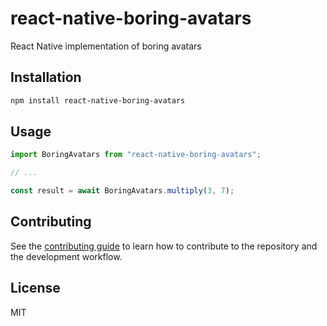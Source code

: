 # react-native-boring-avatars

React Native implementation of boring avatars

## Installation

```sh
npm install react-native-boring-avatars
```

## Usage

```js
import BoringAvatars from "react-native-boring-avatars";

// ...

const result = await BoringAvatars.multiply(3, 7);
```

## Contributing

See the [contributing guide](CONTRIBUTING.md) to learn how to contribute to the repository and the development workflow.

## License

MIT
